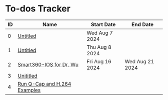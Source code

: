 # To-dos Tracker
|ID|Name|Start Date|End Date|
|-|-|-|-|
|0|[Untitled][0]|Wed Aug 7 2024||
|1|[Untitled][1]|Thu Aug 8 2024||
|2|[Smart360-IOS for Dr. Wu][2]|Fri Aug 16 2024|Wed Aug 21 2024|
|3|[Unititled][3]||
|4|[Run Q-Cap and H.264 Examples][4]|

[0]: ./todos-00000.md
[1]: ./todos-00001.md
[2]: ./todos-00002.md
[3]: ./todos-00003.md
[4]: ./todos-00004.md
